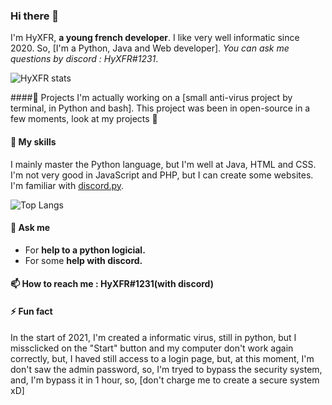 ### Hi there 👋

I'm HyXFR, **a young french developer**. I like very well informatic since 2020. So, [I'm a Python, Java and Web developer]. *You can ask me questions by discord : HyXFR#1231*.

![HyXFR stats](https://github-readme-stats.vercel.app/api?username=hyxfr&hide=prs&count_private=true&show_icons=true&include_all_commits=true)

####🤗 Projects
I'm actually working on a [small anti-virus project by terminal, in Python and bash]. This project was been in open-source in a few moments, look at my projects 🤗

#### 🌱 My skills
I mainly master the Python language, but I'm well at Java, HTML and CSS. I'm not very good in JavaScript and PHP, but I can create some websites. I'm familiar with [discord.py](https://github.com/Rapptz/discord.py).

![Top Langs](https://github-readme-stats.vercel.app/api/top-langs/?username=hyxfr&layout=compact)

#### 💬 Ask me
- For **help to a python logicial.**
- For some **help with discord.**

#### 📫 How to reach me : HyXFR#1231(with discord)

#### ⚡ Fun fact
In the start of 2021, I'm created a informatic virus, still in python, but I missclicked on the "Start" button and my computer don't work again correctly, but, I haved still access to a login page, but, at this moment, I'm don't saw the admin password, so, I'm tryed to bypass the security system, and, I'm bypass it in 1 hour, so, [don't charge me to create a secure system xD]
